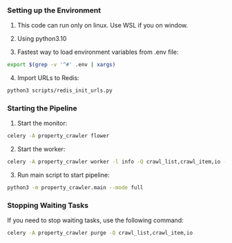 ### Setting up the Environment

1. This code can run only on linux. Use WSL if you on window.

2. Using python3.10

3. Fastest way to load environment variables from .env file:

```bash
export $(grep -v '^#' .env | xargs)
```

4. Import URLs to Redis:

```bash
python3 scripts/redis_init_urls.py
```

### Starting the Pipeline

1. Start the monitor:

```bash
celery -A property_crawler flower
```

2. Start the worker:

```bash
celery -A property_crawler worker -l info -Q crawl_list,crawl_item,io --purge -c 1

```

3. Run main script to start pipeline:

```bash
python3 -m property_crawler.main --mode full
```


### Stopping Waiting Tasks

If you need to stop waiting tasks, use the following command:

```bash
celery -A property_crawler purge -Q crawl_list,crawl_item,io

```
